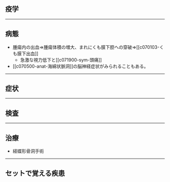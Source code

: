 ## 疫学
---
## 病態
- 腫瘍内の出血⇒腫瘍体積の増大、まれにくも膜下腔への穿破⇒[[c070103-くも膜下出血]]
	- 急激な視力低下と[[c071900-sym-頭痛]]
- [[c070500-anat-海綿状脈洞]]の脳神経症状がみられることもある。
---
## 症状
---
## 検査
---
## 治療
- 経蝶形骨洞手術
---
## セットで覚える疾患
